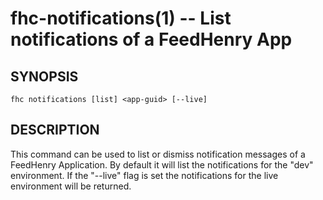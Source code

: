 fhc-notifications(1) -- List notifications of a FeedHenry App
===================================================================

## SYNOPSIS

    fhc notifications [list] <app-guid> [--live]
    
## DESCRIPTION

This command can be used to list or dismiss notification messages of a FeedHenry Application. By default it will list the notifications for the "dev" environment. If the "--live" flag is set the notifications for the live environment will be returned.